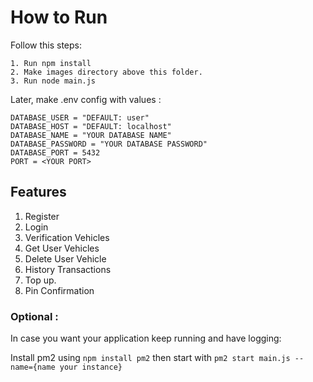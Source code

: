 # How to Run

Follow this steps:
```
1. Run npm install
2. Make images directory above this folder.
3. Run node main.js
```
Later, make .env config with values :

``` 
DATABASE_USER = "DEFAULT: user"
DATABASE_HOST = "DEFAULT: localhost"
DATABASE_NAME = "YOUR DATABASE NAME"
DATABASE_PASSWORD = "YOUR DATABASE PASSWORD"
DATABASE_PORT = 5432
PORT = <YOUR PORT>
```

## Features

1. Register
2. Login
3. Verification Vehicles
4. Get User Vehicles
5. Delete User Vehicle   
6. History Transactions
7. Top up.
8. Pin Confirmation


### Optional :

In case you want your application keep running and have logging:

Install pm2 using `npm install pm2` then start with `pm2 start main.js --name={name your instance}`